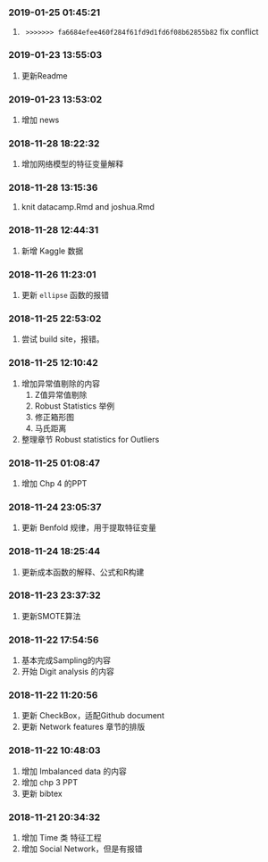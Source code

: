 ### 2019-01-25 01:45:21

1. ` >>>>>>> fa6684efee460f284f61fd9d1fd6f08b62855b82` fix conflict

### 2019-01-23 13:55:03

1. 更新Readme

### 2019-01-23 13:53:02

1. 增加 news

### 2018-11-28 18:22:32

1. 增加网络模型的特征变量解释

### 2018-11-28 13:15:36

1. knit datacamp.Rmd and joshua.Rmd

### 2018-11-28 12:44:31

1. 新增 Kaggle 数据

### 2018-11-26 11:23:01

1. 更新 `ellipse` 函数的报错

### 2018-11-25 22:53:02

1. 尝试 build site，报错。

### 2018-11-25 12:10:42

1. 增加异常值剔除的内容
    1. Z值异常值剔除
    1. Robust Statistics 举例
    1. 修正箱形图
    1. 马氏距离
1. 整理章节 Robust statistics for Outliers

### 2018-11-25 01:08:47

1. 增加 Chp 4 的PPT

### 2018-11-24 23:05:37

1. 更新 Benfold 规律，用于提取特征变量

### 2018-11-24 18:25:44

1. 更新成本函数的解释、公式和R构建

### 2018-11-23 23:37:32

1. 更新SMOTE算法

### 2018-11-22 17:54:56

1. 基本完成Sampling的内容
1. 开始 Digit analysis 的内容

### 2018-11-22 11:20:56

1. 更新 CheckBox，适配Github document
1. 更新 Network features 章节的排版

### 2018-11-22 10:48:03

1. 增加 Imbalanced data 的内容
1. 增加 chp 3 PPT
1. 更新 bibtex

### 2018-11-21 20:34:32

1. 增加 Time 类 特征工程
1. 增加 Social Network，但是有报错